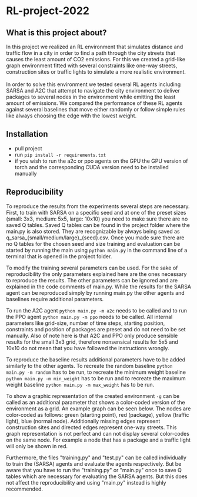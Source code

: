 # RL-project-2022
## What is this project about?
In this project we realized an RL environment that simulates
distance and traffic flow in a city in order to find a path
through the city streets that causes the least amount of 
CO2 emissions. For this we created a grid-like graph
environment fitted with several constraints like one-way
streets, construction sites or traffic lights to simulate
a more realistic environment.\
\
In order to solve this environment we tested several RL 
agents including SARSA and A2C that attempt to navigate
the city environment to deliver packages to several nodes
in the environment while emitting the least amount of
emissions. We compared the performance of these RL agents
against several baselines that move either randomly or 
follow simple rules like always choosing the edge with the
lowest weight.
## Installation
- pull project
- run `pip install -r requirements.txt`
- if you wish to run the a2c or ppo agents on the GPU
  the GPU version of torch and the corresponding CUDA
  version need to be installed manually
## Reproducibility
To reproduce the results from the experiments several steps
are necessary. First, to train  with SARSA on a specific 
seed and at one of the preset sizes (small: 3x3, 
medium: 5x5, large: 10x10) you need to make sure there 
are no saved Q tables. Saved Q tables can be found in 
the project folder where the main.py is also stored. 
They are recognizable by always  being saved as 
q_sarsa_{small/medium/large}_{seed}.csv. Once you made
sure there are no Q tables for the chosen seed and size
training and evaluation can be started by running the main
using `python main.py` in the command line of a terminal
that is opened in the project folder.

To modify the training several parameters can be used. 
For the sake of reproducibility the only parameters 
explained here are the ones necessary to reproduce the 
results. The other parameters can be ignored and are 
explained in the code comments of main.py. While the 
results for the SARSA agent can be reproduced simply by 
running main.py the other agents and baselines require 
additional parameters.

To run the A2C agent `python main.py -m a2c` needs to be
called and to run the PPO agent `python main.py -m ppo`
needs to be called. All internal parameters like grid-size,
number of time steps, starting position, constraints and
position of packages are preset and do not need to be set 
manually. Also of note here is that A2C and PPO only 
produce sensible results for the small 3x3 grid, therefore
nonsensical results for 5x5 and 10x10 do not mean that
you have followed the instructions wrongly.

To reproduce the baseline results additional parameters 
have to be added similarly to the other agents. To recreate
the random baseline `python main.py -m random` has to be 
run, to recreate the minimum weight baseline `python main.py
-m min_weight` has to be run and to recreate the maximum
weight baseline `python main.py -m max_weight` has to be
run.

To show a graphic representation of the created 
environment `-g` can be called as an additional parameter
that shows a color-coded version of the environment as a
grid. An example graph can be seen below. The nodes are
color-coded as follows: green (starting point), 
red (package), yellow (traffic light), blue (normal node).
Additionally missing edges represent construction sites
and directed edges represent one-way streets. This 
graph representation is not perfect and can not display
several color-codes on the same node. For example a node
that has a package and a traffic light will only be shown
in red. 

Furthermore, the files "training.py" and "test.py" can be
called individually to train the (SARSA) agents and
evaluate the agents respectively. But be aware that you have
to run the "training.py" or "main.py" once to save Q tables which are
necessary for evaluating the SARSA agents. But this does not
affect the reproducibility and using "main.py" instead is highly
recommended.